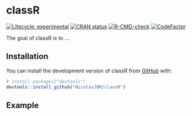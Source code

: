 
<!-- README.md is generated from README.Rmd. Please edit that file -->

# classR

<!-- badges: start -->

[![Lifecycle:
experimental](https://img.shields.io/badge/lifecycle-experimental-orange.svg)](https://lifecycle.r-lib.org/articles/stages.html#experimental)
[![CRAN
status](https://www.r-pkg.org/badges/version/classR)](https://CRAN.R-project.org/package=classR)
[![R-CMD-check](https://github.com/NicolasJBM/classR/actions/workflows/R-CMD-check.yaml/badge.svg)](https://github.com/NicolasJBM/classR/actions/workflows/R-CMD-check.yaml)
[![CodeFactor](https://www.codefactor.io/repository/github/NicolasJBM/classR/badge)](https://www.codefactor.io/repository/github/NicolasJBM/classR)
<!-- badges: end -->

The goal of classR is to …

## Installation

You can install the development version of classR from
[GitHub](https://github.com/) with:

``` r
# install.packages("devtools")
devtools::install_github("NicolasJBM/classR")
```

## Example

